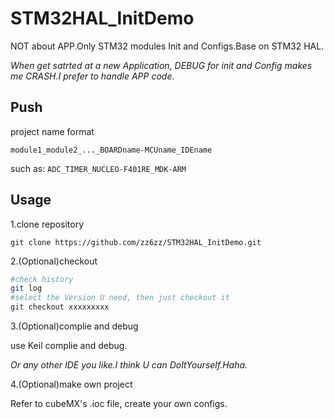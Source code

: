 # STM32HAL_InitDemo
NOT about APP.Only STM32 modules Init and Configs.Base on STM32 HAL.

*When get satrted at a new Application, DEBUG for init and Config makes me CRASH.I prefer to handle APP code.*

## Push

project name format

`module1_module2_..._BOARDname-MCUname_IDEname`

such as:
`ADC_TIMER_NUCLEO-F401RE_MDK-ARM`

## Usage

1.clone repository

`git clone https://github.com/zz6zz/STM32HAL_InitDemo.git`

2.(Optional)checkout 

```sh
#check history
git log
#select the Version U need, then just checkout it
git checkout xxxxxxxxx
```

3.(Optional)complie and debug

use Keil complie and debug.

*Or any other IDE you like.I think U can DoItYourself.Haha.*

4.(Optional)make own project

Refer to cubeMX's .ioc file, create your own configs.